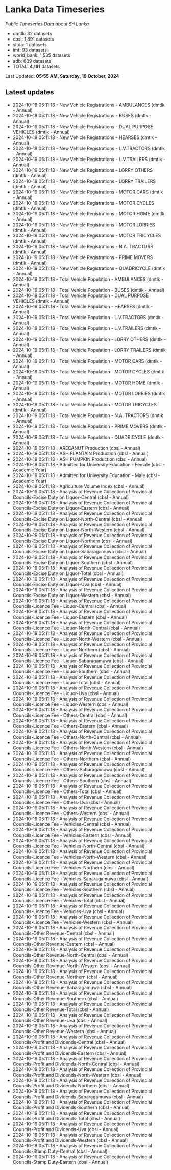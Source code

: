 # Lanka Data Timeseries
*Public Timeseries Data about Sri Lanka*

* dmtlk: 32 datasets
* cbsl: 1,891 datasets
* sltda: 1 datasets
* imf: 93 datasets
* world_bank: 1,535 datasets
* adb: 609 datasets
* TOTAL: **4,161** datasets

Last Updated: **05:55 AM, Saturday, 19 October, 2024**

## Latest updates

* 2024-10-19 05:11:18 - New Vehicle Registrations - AMBULANCES (dmtlk - Annual)
* 2024-10-19 05:11:18 - New Vehicle Registrations - BUSES (dmtlk - Annual)
* 2024-10-19 05:11:18 - New Vehicle Registrations - DUAL PURPOSE VEHICLES (dmtlk - Annual)
* 2024-10-19 05:11:18 - New Vehicle Registrations - HEARSES (dmtlk - Annual)
* 2024-10-19 05:11:18 - New Vehicle Registrations - L.V.TRACTORS (dmtlk - Annual)
* 2024-10-19 05:11:18 - New Vehicle Registrations - L.V.TRAILERS (dmtlk - Annual)
* 2024-10-19 05:11:18 - New Vehicle Registrations - LORRY OTHERS (dmtlk - Annual)
* 2024-10-19 05:11:18 - New Vehicle Registrations - LORRY TRAILERS (dmtlk - Annual)
* 2024-10-19 05:11:18 - New Vehicle Registrations - MOTOR CARS (dmtlk - Annual)
* 2024-10-19 05:11:18 - New Vehicle Registrations - MOTOR CYCLES (dmtlk - Annual)
* 2024-10-19 05:11:18 - New Vehicle Registrations - MOTOR HOME (dmtlk - Annual)
* 2024-10-19 05:11:18 - New Vehicle Registrations - MOTOR LORRIES (dmtlk - Annual)
* 2024-10-19 05:11:18 - New Vehicle Registrations - MOTOR TRICYCLES (dmtlk - Annual)
* 2024-10-19 05:11:18 - New Vehicle Registrations - N.A. TRACTORS (dmtlk - Annual)
* 2024-10-19 05:11:18 - New Vehicle Registrations - PRIME MOVERS (dmtlk - Annual)
* 2024-10-19 05:11:18 - New Vehicle Registrations - QUADRICYCLE (dmtlk - Annual)
* 2024-10-19 05:11:18 - Total Vehicle Population - AMBULANCES (dmtlk - Annual)
* 2024-10-19 05:11:18 - Total Vehicle Population - BUSES (dmtlk - Annual)
* 2024-10-19 05:11:18 - Total Vehicle Population - DUAL PURPOSE VEHICLES (dmtlk - Annual)
* 2024-10-19 05:11:18 - Total Vehicle Population - HEARSES (dmtlk - Annual)
* 2024-10-19 05:11:18 - Total Vehicle Population - L.V.TRACTORS (dmtlk - Annual)
* 2024-10-19 05:11:18 - Total Vehicle Population - L.V.TRAILERS (dmtlk - Annual)
* 2024-10-19 05:11:18 - Total Vehicle Population - LORRY OTHERS (dmtlk - Annual)
* 2024-10-19 05:11:18 - Total Vehicle Population - LORRY TRAILERS (dmtlk - Annual)
* 2024-10-19 05:11:18 - Total Vehicle Population - MOTOR CARS (dmtlk - Annual)
* 2024-10-19 05:11:18 - Total Vehicle Population - MOTOR CYCLES (dmtlk - Annual)
* 2024-10-19 05:11:18 - Total Vehicle Population - MOTOR HOME (dmtlk - Annual)
* 2024-10-19 05:11:18 - Total Vehicle Population - MOTOR LORRIES (dmtlk - Annual)
* 2024-10-19 05:11:18 - Total Vehicle Population - MOTOR TRICYCLES (dmtlk - Annual)
* 2024-10-19 05:11:18 - Total Vehicle Population - N.A. TRACTORS (dmtlk - Annual)
* 2024-10-19 05:11:18 - Total Vehicle Population - PRIME MOVERS (dmtlk - Annual)
* 2024-10-19 05:11:18 - Total Vehicle Population - QUADRICYCLE (dmtlk - Annual)
* 2024-10-19 05:11:18 - ARECANUT Production (cbsl - Annual)
* 2024-10-19 05:11:18 - ASH PLANTAIN Production (cbsl - Annual)
* 2024-10-19 05:11:18 - ASH PUMPKIN Production (cbsl - Annual)
* 2024-10-19 05:11:18 - Admitted for University Education - Female (cbsl - Academic Year)
* 2024-10-19 05:11:18 - Admitted for University Education - Male (cbsl - Academic Year)
* 2024-10-19 05:11:18 - Agriculture Volume Index (cbsl - Annual)
* 2024-10-19 05:11:18 - Analysis of Revenue Collection of Provincial Councils-Excise Duty on Liquor-Central (cbsl - Annual)
* 2024-10-19 05:11:18 - Analysis of Revenue Collection of Provincial Councils-Excise Duty on Liquor-Eastern (cbsl - Annual)
* 2024-10-19 05:11:18 - Analysis of Revenue Collection of Provincial Councils-Excise Duty on Liquor-North-Central (cbsl - Annual)
* 2024-10-19 05:11:18 - Analysis of Revenue Collection of Provincial Councils-Excise Duty on Liquor-North-Western (cbsl - Annual)
* 2024-10-19 05:11:18 - Analysis of Revenue Collection of Provincial Councils-Excise Duty on Liquor-Northern (cbsl - Annual)
* 2024-10-19 05:11:18 - Analysis of Revenue Collection of Provincial Councils-Excise Duty on Liquor-Sabaragamuwa (cbsl - Annual)
* 2024-10-19 05:11:18 - Analysis of Revenue Collection of Provincial Councils-Excise Duty on Liquor-Southern (cbsl - Annual)
* 2024-10-19 05:11:18 - Analysis of Revenue Collection of Provincial Councils-Excise Duty on Liquor-Total (cbsl - Annual)
* 2024-10-19 05:11:18 - Analysis of Revenue Collection of Provincial Councils-Excise Duty on Liquor-Uva (cbsl - Annual)
* 2024-10-19 05:11:18 - Analysis of Revenue Collection of Provincial Councils-Excise Duty on Liquor-Western (cbsl - Annual)
* 2024-10-19 05:11:18 - Analysis of Revenue Collection of Provincial Councils-Licence Fee - Liquor-Central (cbsl - Annual)
* 2024-10-19 05:11:18 - Analysis of Revenue Collection of Provincial Councils-Licence Fee - Liquor-Eastern (cbsl - Annual)
* 2024-10-19 05:11:18 - Analysis of Revenue Collection of Provincial Councils-Licence Fee - Liquor-North-Central (cbsl - Annual)
* 2024-10-19 05:11:18 - Analysis of Revenue Collection of Provincial Councils-Licence Fee - Liquor-North-Western (cbsl - Annual)
* 2024-10-19 05:11:18 - Analysis of Revenue Collection of Provincial Councils-Licence Fee - Liquor-Northern (cbsl - Annual)
* 2024-10-19 05:11:18 - Analysis of Revenue Collection of Provincial Councils-Licence Fee - Liquor-Sabaragamuwa (cbsl - Annual)
* 2024-10-19 05:11:18 - Analysis of Revenue Collection of Provincial Councils-Licence Fee - Liquor-Southern (cbsl - Annual)
* 2024-10-19 05:11:18 - Analysis of Revenue Collection of Provincial Councils-Licence Fee - Liquor-Total (cbsl - Annual)
* 2024-10-19 05:11:18 - Analysis of Revenue Collection of Provincial Councils-Licence Fee - Liquor-Uva (cbsl - Annual)
* 2024-10-19 05:11:18 - Analysis of Revenue Collection of Provincial Councils-Licence Fee - Liquor-Western (cbsl - Annual)
* 2024-10-19 05:11:18 - Analysis of Revenue Collection of Provincial Councils-Licence Fee - Others-Central (cbsl - Annual)
* 2024-10-19 05:11:18 - Analysis of Revenue Collection of Provincial Councils-Licence Fee - Others-Eastern (cbsl - Annual)
* 2024-10-19 05:11:18 - Analysis of Revenue Collection of Provincial Councils-Licence Fee - Others-North-Central (cbsl - Annual)
* 2024-10-19 05:11:18 - Analysis of Revenue Collection of Provincial Councils-Licence Fee - Others-North-Western (cbsl - Annual)
* 2024-10-19 05:11:18 - Analysis of Revenue Collection of Provincial Councils-Licence Fee - Others-Northern (cbsl - Annual)
* 2024-10-19 05:11:18 - Analysis of Revenue Collection of Provincial Councils-Licence Fee - Others-Sabaragamuwa (cbsl - Annual)
* 2024-10-19 05:11:18 - Analysis of Revenue Collection of Provincial Councils-Licence Fee - Others-Southern (cbsl - Annual)
* 2024-10-19 05:11:18 - Analysis of Revenue Collection of Provincial Councils-Licence Fee - Others-Total (cbsl - Annual)
* 2024-10-19 05:11:18 - Analysis of Revenue Collection of Provincial Councils-Licence Fee - Others-Uva (cbsl - Annual)
* 2024-10-19 05:11:18 - Analysis of Revenue Collection of Provincial Councils-Licence Fee - Others-Western (cbsl - Annual)
* 2024-10-19 05:11:18 - Analysis of Revenue Collection of Provincial Councils-Licence Fee - Vehicles-Central (cbsl - Annual)
* 2024-10-19 05:11:18 - Analysis of Revenue Collection of Provincial Councils-Licence Fee - Vehicles-Eastern (cbsl - Annual)
* 2024-10-19 05:11:18 - Analysis of Revenue Collection of Provincial Councils-Licence Fee - Vehicles-North-Central (cbsl - Annual)
* 2024-10-19 05:11:18 - Analysis of Revenue Collection of Provincial Councils-Licence Fee - Vehicles-North-Western (cbsl - Annual)
* 2024-10-19 05:11:18 - Analysis of Revenue Collection of Provincial Councils-Licence Fee - Vehicles-Northern (cbsl - Annual)
* 2024-10-19 05:11:18 - Analysis of Revenue Collection of Provincial Councils-Licence Fee - Vehicles-Sabaragamuwa (cbsl - Annual)
* 2024-10-19 05:11:18 - Analysis of Revenue Collection of Provincial Councils-Licence Fee - Vehicles-Southern (cbsl - Annual)
* 2024-10-19 05:11:18 - Analysis of Revenue Collection of Provincial Councils-Licence Fee - Vehicles-Total (cbsl - Annual)
* 2024-10-19 05:11:18 - Analysis of Revenue Collection of Provincial Councils-Licence Fee - Vehicles-Uva (cbsl - Annual)
* 2024-10-19 05:11:18 - Analysis of Revenue Collection of Provincial Councils-Licence Fee - Vehicles-Western (cbsl - Annual)
* 2024-10-19 05:11:18 - Analysis of Revenue Collection of Provincial Councils-Other Revenue-Central (cbsl - Annual)
* 2024-10-19 05:11:18 - Analysis of Revenue Collection of Provincial Councils-Other Revenue-Eastern (cbsl - Annual)
* 2024-10-19 05:11:18 - Analysis of Revenue Collection of Provincial Councils-Other Revenue-North-Central (cbsl - Annual)
* 2024-10-19 05:11:18 - Analysis of Revenue Collection of Provincial Councils-Other Revenue-North-Western (cbsl - Annual)
* 2024-10-19 05:11:18 - Analysis of Revenue Collection of Provincial Councils-Other Revenue-Northern (cbsl - Annual)
* 2024-10-19 05:11:18 - Analysis of Revenue Collection of Provincial Councils-Other Revenue-Sabaragamuwa (cbsl - Annual)
* 2024-10-19 05:11:18 - Analysis of Revenue Collection of Provincial Councils-Other Revenue-Southern (cbsl - Annual)
* 2024-10-19 05:11:18 - Analysis of Revenue Collection of Provincial Councils-Other Revenue-Total (cbsl - Annual)
* 2024-10-19 05:11:18 - Analysis of Revenue Collection of Provincial Councils-Other Revenue-Uva (cbsl - Annual)
* 2024-10-19 05:11:18 - Analysis of Revenue Collection of Provincial Councils-Other Revenue-Western (cbsl - Annual)
* 2024-10-19 05:11:18 - Analysis of Revenue Collection of Provincial Councils-Profit and Dividends-Central (cbsl - Annual)
* 2024-10-19 05:11:18 - Analysis of Revenue Collection of Provincial Councils-Profit and Dividends-Eastern (cbsl - Annual)
* 2024-10-19 05:11:18 - Analysis of Revenue Collection of Provincial Councils-Profit and Dividends-North-Central (cbsl - Annual)
* 2024-10-19 05:11:18 - Analysis of Revenue Collection of Provincial Councils-Profit and Dividends-North-Western (cbsl - Annual)
* 2024-10-19 05:11:18 - Analysis of Revenue Collection of Provincial Councils-Profit and Dividends-Northern (cbsl - Annual)
* 2024-10-19 05:11:18 - Analysis of Revenue Collection of Provincial Councils-Profit and Dividends-Sabaragamuwa (cbsl - Annual)
* 2024-10-19 05:11:18 - Analysis of Revenue Collection of Provincial Councils-Profit and Dividends-Southern (cbsl - Annual)
* 2024-10-19 05:11:18 - Analysis of Revenue Collection of Provincial Councils-Profit and Dividends-Total (cbsl - Annual)
* 2024-10-19 05:11:18 - Analysis of Revenue Collection of Provincial Councils-Profit and Dividends-Uva (cbsl - Annual)
* 2024-10-19 05:11:18 - Analysis of Revenue Collection of Provincial Councils-Profit and Dividends-Western (cbsl - Annual)
* 2024-10-19 05:11:18 - Analysis of Revenue Collection of Provincial Councils-Stamp Duty-Central (cbsl - Annual)
* 2024-10-19 05:11:18 - Analysis of Revenue Collection of Provincial Councils-Stamp Duty-Eastern (cbsl - Annual)